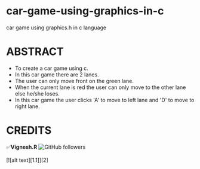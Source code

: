 # car-game-using-graphics-in-c
car game using graphics.h in c language

# ABSTRACT
* To create a car game using c.
* In this car game there are 2 lanes.
* The user can only move front on the green lane.
* When the current lane is red the user can only move to the other lane else he/she loses. 
* In this car game the user clicks 'A' to move to left lane and 'D' to move to right lane. 

# CREDITS
:white_check_mark:**Vignesh.R**
![GitHub followers](https://img.shields.io/github/followers/codervignesh?label=codervignesh&style=social)  <br/>
<br/>
[![alt text][1.1]][2]<br/>
